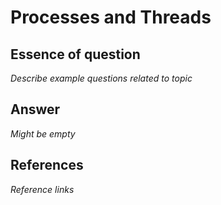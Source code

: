 # Processes and Threads

## Essence of question

*Describe example questions related to topic*

## Answer

*Might be empty*

## References

*Reference links*